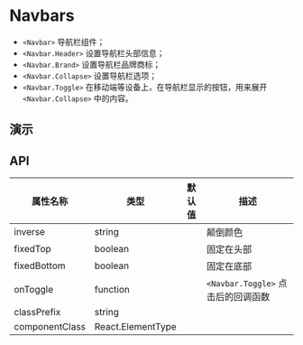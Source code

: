 # Navbars [<i class="icon icon-edit2" ></i>](https://github.com/rsuite/rsuite.github.io/blob/master/src/components/navbars/index.md)


- `<Navbar>` 导航栏组件；
- `<Navbar.Header>`  设置导航栏头部信息；
- `<Navbar.Brand>`  设置导航栏品牌商标；
- `<Navbar.Collapse>` 设置导航栏选项；
- `<Navbar.Toggle>` 在移动端等设备上，在导航栏显示的按钮，用来展开 `<Navbar.Collapse>` 中的内容。

## 演示

<!--{demo}-->

## API

| 属性名称           | 类型          | 默认值 | 描述                         |
|----------------|-------------|-----|----------------------------|
| inverse        | string      |     | 颠倒颜色                       |
| fixedTop       | boolean     |     | 固定在头部                      |
| fixedBottom    | boolean     |     | 固定在底部                      |
| onToggle       | function    |     | `<Navbar.Toggle>` 点击后的回调函数 |
| classPrefix    | string      |     |                            |
| componentClass | React.ElementType |     |                            |

